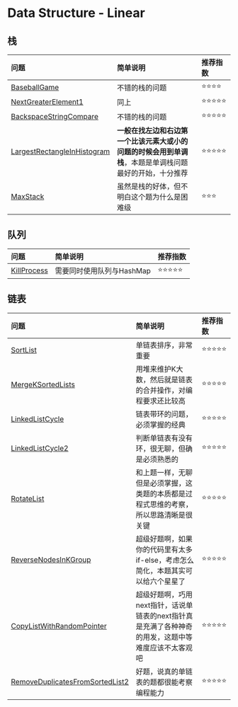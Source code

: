 # Data Structure - Linear

## 栈

| 问题 | 简单说明 | 推荐指数 |
|:--------|:------------|:---------------|
| [BaseballGame](https://www.lintcode.com/problem/baseball-game/description) | 不错的栈的问题 | ⭐️️️⭐️️⭐️️️⭐️️️️ |
| [NextGreaterElement1](https://www.lintcode.com/problem/next-greater-element-i/description) | 同上 | ⭐️️️⭐️️⭐️️⭐️️️⭐️️️️ |
| [BackspaceStringCompare](https://www.lintcode.com/problem/backspace-string-compare/description) | 不错的栈的问题 | ⭐️️️⭐️️⭐️️⭐️️️⭐️️️️ |
| [LargestRectangleInHistogram](https://www.lintcode.com/problem/largest-rectangle-in-histogram/description) | **一般在找左边和右边第一个比该元素大或小的问题的时候会用到单调栈**，本题是单调栈问题最好的开始，十分推荐 | ⭐️️️⭐️️⭐️️⭐️️️⭐️️️️ |
| [MaxStack](https://www.lintcode.com/problem/max-stack/description) | 虽然是栈的好体，但不明白这个题为什么是困难级 | ⭐️️️⭐️️⭐ |

## 队列

| 问题 | 简单说明 | 推荐指数 |
|:--------|:------------|:---------------|
| [KillProcess](https://www.lintcode.com/problem/kill-process/description) | 需要同时使用队列与HashMap | ⭐️️️⭐️️⭐️️⭐️️️⭐️️️️ |

## 链表

| 问题 | 简单说明 | 推荐指数 |
|:--------|:------------|:---------------|
| [SortList](https://www.lintcode.com/problem/sort-list/description) | 单链表排序，非常重要 | ⭐️️️⭐️️⭐️️⭐️️️⭐️️️️ |
| [MergeKSortedLists](https://www.lintcode.com/problem/merge-k-sorted-lists/description) | 用堆来维护K大数，然后就是链表的合并操作，对编程要求还比较高 |  ⭐️️️⭐️️⭐️️️⭐️⭐️ |
| [LinkedListCycle](https://www.lintcode.com/problem/linked-list-cycle/description) | 链表带环的问题，必须掌握的经典 | ⭐️️️⭐️️⭐️️️⭐️⭐️ |
| [LinkedListCycle2](https://www.lintcode.com/problem/linked-list-cycle-ii/description) | 判断单链表有没有环，很无聊，但确是必须熟悉的 |  ⭐️️️⭐️️⭐️️️⭐️⭐️ |
| [RotateList](https://www.lintcode.com/problem/rotate-list/description) | 和上题一样，无聊但是必须掌握，这类题的本质都是过程式思维的考察，所以思路清晰是很关键 | ⭐️️️⭐️️⭐️️️⭐️⭐️ |
| [ReverseNodesInKGroup](https://www.lintcode.com/problem/reverse-nodes-in-k-group/description) | 超级好题啊，如果你的代码里有太多if-else，考虑怎么简化，本题其实可以给六个星星了 | ⭐️️️⭐️️⭐️️️⭐️⭐️ |
| [CopyListWithRandomPointer](https://www.lintcode.com/problem/copy-list-with-random-pointer/description) | 超级好题啊，巧用next指针，话说单链表的next指针真是充满了各种神奇的用发，这题中等难度应该不太客观吧 | ⭐️️️⭐️️⭐️️️⭐️⭐️ |
| [RemoveDuplicatesFromSortedList2](https://www.lintcode.com/problem/remove-duplicates-from-sorted-list-ii/description) | 好题，说真的单链表的题都很能考察编程能力 | ⭐️️️⭐️️⭐️️️⭐️⭐️ |
